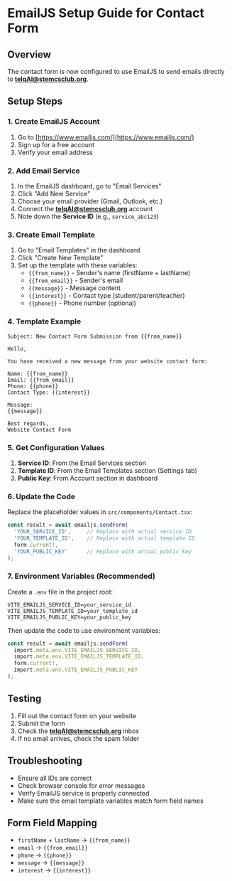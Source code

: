 # EmailJS Setup Guide for Contact Form

## Overview
The contact form is now configured to use EmailJS to send emails directly to **telqAI@stemcsclub.org**.

## Setup Steps

### 1. Create EmailJS Account
1. Go to [https://www.emailjs.com/](https://www.emailjs.com/)
2. Sign up for a free account
3. Verify your email address

### 2. Add Email Service
1. In the EmailJS dashboard, go to "Email Services"
2. Click "Add New Service"
3. Choose your email provider (Gmail, Outlook, etc.)
4. Connect the **telqAI@stemcsclub.org** account
5. Note down the **Service ID** (e.g., `service_abc123`)

### 3. Create Email Template
1. Go to "Email Templates" in the dashboard
2. Click "Create New Template"
3. Set up the template with these variables:
   - `{{from_name}}` - Sender's name (firstName + lastName)
   - `{{from_email}}` - Sender's email
   - `{{message}}` - Message content
   - `{{interest}}` - Contact type (student/parent/teacher)
   - `{{phone}}` - Phone number (optional)

### 4. Template Example
```
Subject: New Contact Form Submission from {{from_name}}

Hello,

You have received a new message from your website contact form:

Name: {{from_name}}
Email: {{from_email}}
Phone: {{phone}}
Contact Type: {{interest}}

Message:
{{message}}

Best regards,
Website Contact Form
```

### 5. Get Configuration Values
1. **Service ID**: From the Email Services section
2. **Template ID**: From the Email Templates section (Settings tab)
3. **Public Key**: From Account section in dashboard

### 6. Update the Code
Replace the placeholder values in `src/components/Contact.tsx`:

```typescript
const result = await emailjs.sendForm(
  'YOUR_SERVICE_ID',     // Replace with actual service ID
  'YOUR_TEMPLATE_ID',    // Replace with actual template ID
  form.current!,
  'YOUR_PUBLIC_KEY'      // Replace with actual public key
);
```

### 7. Environment Variables (Recommended)
Create a `.env` file in the project root:

```
VITE_EMAILJS_SERVICE_ID=your_service_id
VITE_EMAILJS_TEMPLATE_ID=your_template_id
VITE_EMAILJS_PUBLIC_KEY=your_public_key
```

Then update the code to use environment variables:

```typescript
const result = await emailjs.sendForm(
  import.meta.env.VITE_EMAILJS_SERVICE_ID,
  import.meta.env.VITE_EMAILJS_TEMPLATE_ID,
  form.current!,
  import.meta.env.VITE_EMAILJS_PUBLIC_KEY
);
```

## Testing
1. Fill out the contact form on your website
2. Submit the form
3. Check the **telqAI@stemcsclub.org** inbox
4. If no email arrives, check the spam folder

## Troubleshooting
- Ensure all IDs are correct
- Check browser console for error messages
- Verify EmailJS service is properly connected
- Make sure the email template variables match form field names

## Form Field Mapping
- `firstName` + `lastName` → `{{from_name}}`
- `email` → `{{from_email}}`
- `phone` → `{{phone}}`
- `message` → `{{message}}`
- `interest` → `{{interest}}`